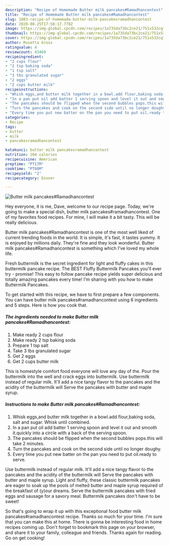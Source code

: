 ```yaml
---
description: "Recipe of Homemade Butter milk pancakes#Ramadhancontest"
title: "Recipe of Homemade Butter milk pancakes#Ramadhancontest"
slug: 1803-recipe-of-homemade-butter-milk-pancakesramadhancontest
date: 2020-08-25T17:58:17.778Z
image: https://img-global.cpcdn.com/recipes/1a735da73bc2ce21/751x532cq70/butter-milk-pancakesramadhancontest-recipe-main-photo.jpg
thumbnail: https://img-global.cpcdn.com/recipes/1a735da73bc2ce21/751x532cq70/butter-milk-pancakesramadhancontest-recipe-main-photo.jpg
cover: https://img-global.cpcdn.com/recipes/1a735da73bc2ce21/751x532cq70/butter-milk-pancakesramadhancontest-recipe-main-photo.jpg
author: Rosetta Gross
ratingvalue: 4
reviewcount: 43469
recipeingredient:
- "2 cups flour"
- "2 tsp baking soda"
- "1 tsp salt"
- "3 tbs granulated sugar"
- "2 eggs"
- "2 cups butter milk"
recipeinstructions:
- "Whisk eggs,and butter milk together in a bowl.add flour,baking soda, salt and sugar. Whisk until combined."
- "In a pan put oil add batter 1 serving spoon and level it out and smooth it.quickly into a circle with a back of the serving spoon."
- "The pancakes should be flipped when the second bubbles pops.this will take 2 minutes."
- "Turn the pancakes and cook on the second side until no longer doughy."
- "Every time you put new batter on the pan you need to put oil.ready to serve."
categories:
- Recipe
tags:
- butter
- milk
- pancakesramadhancontest

katakunci: butter milk pancakesramadhancontest 
nutrition: 204 calories
recipecuisine: American
preptime: "PT17M"
cooktime: "PT60M"
recipeyield: "2"
recipecategory: Dinner

---
```



![Butter milk pancakes#Ramadhancontest](https://img-global.cpcdn.com/recipes/1a735da73bc2ce21/751x532cq70/butter-milk-pancakesramadhancontest-recipe-main-photo.jpg)

Hey everyone, it is me, Dave, welcome to our recipe page. Today, we're going to make a special dish, butter milk pancakes#ramadhancontest. One of my favorites food recipes. For mine, I will make it a bit tasty. This will be really delicious.

Butter milk pancakes#Ramadhancontest is one of the most well liked of current trending foods in the world. It is simple, it's fast, it tastes yummy. It is enjoyed by millions daily. They're fine and they look wonderful. Butter milk pancakes#Ramadhancontest is something which I've loved my whole life.

Fresh buttermilk is the secret ingredient for light and fluffy cakes in this buttermilk pancake recipe. The BEST Fluffy Buttermilk Pancakes you&#39;ll ever try - promise! This easy to follow pancake recipe yields super delicious and totally amazing pancakes every time! I&#39;m sharing with you how to make Buttermilk Pancakes.


To get started with this recipe, we have to first prepare a few components. You can have butter milk pancakes#ramadhancontest using 6 ingredients and 5 steps. Here is how you cook that.

<!--inarticleads1-->

##### The ingredients needed to make Butter milk pancakes#Ramadhancontest:

1. Make ready 2 cups flour
1. Make ready 2 tsp baking soda
1. Prepare 1 tsp salt
1. Take 3 tbs granulated sugar
1. Get 2 eggs
1. Get 2 cups butter milk


This is homestyle comfort food everyone will love any day of the. Pour the buttermilk into the well and crack eggs into buttermilk. Use buttermilk instead of regular milk. It&#39;ll add a nice tangy flavor to the pancakes and the acidity of the buttermilk will Serve the pancakes with butter and maple syrup. 

<!--inarticleads2-->

##### Instructions to make Butter milk pancakes#Ramadhancontest:

1. Whisk eggs,and butter milk together in a bowl.add flour,baking soda, salt and sugar. Whisk until combined.
1. In a pan put oil add batter 1 serving spoon and level it out and smooth it.quickly into a circle with a back of the serving spoon.
1. The pancakes should be flipped when the second bubbles pops.this will take 2 minutes.
1. Turn the pancakes and cook on the second side until no longer doughy.
1. Every time you put new batter on the pan you need to put oil.ready to serve.


Use buttermilk instead of regular milk. It&#39;ll add a nice tangy flavor to the pancakes and the acidity of the buttermilk will Serve the pancakes with butter and maple syrup. Light and fluffy, these classic buttermilk pancakes are eager to soak up the pools of melted butter and maple syrup required of the breakfast of (y)our dreams. Serve the buttermilk pancakes with fried eggs and sausage for a savory meal. Buttermilk pancakes don&#39;t have to be sweet! 

So that's going to wrap it up with this exceptional food butter milk pancakes#ramadhancontest recipe. Thanks so much for your time. I'm sure that you can make this at home. There is gonna be interesting food in home recipes coming up. Don't forget to bookmark this page on your browser, and share it to your family, colleague and friends. Thanks again for reading. Go on get cooking!
